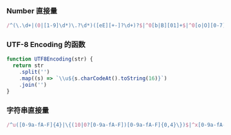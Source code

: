 ### Number 直接量

```javascript
/^(\.\d+|(0|[1-9]\d*)\.?\d*)([eE][+-]?\d+)?$|^0[b|B][01]+$|^0[o|O][0-7]+$|^0[x|X][0-9a-fA-F]+$/
```

### UTF-8 Encoding 的函数

```javascript
function UTF8Encoding(str) {
  return str
    .split('')
    .map((s) => `\\u${s.charCodeAt().toString(16)}`)
    .join('')
}
```

### 字符串直接量

```javascript
/^u([0-9a-fA-F]{4}|\{(10|0?[0-9a-fA-F])[0-9a-fA-F]{0,4}\})$|^x[0-9a-fA-F]{2}$|^0(?!=\d)$|^[^\n\r\u2028\u2029\dxu]$/u
```

